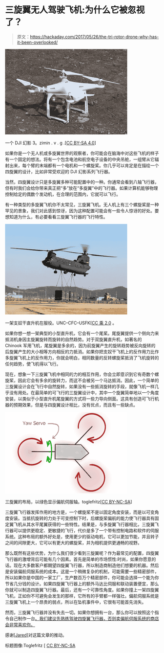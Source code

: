 # 三旋翼无人驾驶飞机:为什么它被忽视了？

> 原文：<https://hackaday.com/2017/05/26/the-tri-rotor-drone-why-has-it-been-overlooked/>

[![](img/c4d4330ec424369297331244f502cf07.png)](https://hackaday.com/wp-content/uploads/2017/04/640px-a_quadcopter_01.jpg) 

一个 DJI 幻影 3。zimin . v . g .[[CC BY-SA 4.0](https://commons.wikimedia.org/wiki/File:A_Quadcopter_01.jpg)]

如果你是一个无人机或多旋翼世界的观察者，你可能会在脑海中对这些飞机的样子有一个固定的想法。将有一个包含电池和航空电子设备的中央吊舱，一组臂从它辐射出来，每个臂的末端都有一个电机和一个螺旋桨。你几乎可以肯定是在描绘一个四旋翼的设计，比如非常受欢迎的 DJI 幻影系列飞行器。

当然，四旋翼设计只是多旋翼多种可能配置中的一种。你通常会看到八轴飞行器，但有时我们会给你带来真正把“多”放在“多旋翼”中的飞行器。如果计算机能够物理控制给定的偶数个发动机，在合理的范围内，它就可以飞行。

有一种类型的多旋翼飞机你不太常见，三旋翼飞机。无人机上有三个螺旋桨是一种罕见的景象，我们对此感到惊讶，因为这种配置可能会有一些令人惊讶的好处。要想知道为什么，有必要看看三旋翼飞行器的飞行特性。

[![A Chinook helicopter in service. UNC - CFC - USFK [CC BY 2.0].](img/295720eaec4adaaabaf84f5df7a74663.png)](https://hackaday.com/wp-content/uploads/2017/04/640px-080301-f-2207d-394.jpg) 

一架支奴干直升机在服役。UNC–CFC–USFK[[CC 乘 2.0](https://commons.wikimedia.org/wiki/File:080301-F-2207D-394.jpg) 。

如果你想一想一架典型的小型直升机，它会有一个尾桨。尾旋翼提供一个侧向力来抵消机身因主旋翼旋转而旋转的自然趋势。对于双旋翼直升机，如著名的 Chinook 军用飞机，尾旋翼是多余的，因为前旋翼产生的旋转趋势被反向旋转的后旋翼产生的大小相等方向相反的力抵消。如果你把支奴干飞机上的反作用力比作多旋翼飞机上的反作用力，你就会明白，相同数量的反转螺旋桨抵消了飞机旋转的任何趋势，使飞机得以飞行。

现在，想象一下三旋翼飞机中相同的力的相互作用，你会立即意识到它有奇数个螺旋桨，因此它会有多余的旋转力，而这不会被另一个马达抵消。因此，一个简单的三旋翼设计会在飞行中自然旋转，如果没有一些抵消旋转的手段，就像飞机一样几乎没有用处。在最简单的可飞行的三旋翼设计中，其中一个旋翼简单地以一个角度安装，以类似于小型直升机尾旋翼的方式将一些力导向侧面。这具有创造可飞行机器的预期效果，但是与四旋翼设计相比，没有优点，而且有一些缺点。

[![The layout of a trirotor, showing the yaw servo axis in green. Toglefritz [CC BY-NC-SA]](img/bab3d30adfaf4a7777de5d5caf3cf3f5.png)](https://hackaday.com/wp-content/uploads/2017/04/tricopter-layout.png) 

三旋翼的布局，以绿色显示偏航伺服轴。toglefritz[[CC BY-NC-SA](http://www.instructables.com/id/Build-a-Tricopter-with-Rotor-Bits/)]

三旋翼飞行器发挥作用的地方是，一个螺旋桨不是以固定角度安装，而是以可变角度安装。当抵抗旋转的力处于可变控制下时，后螺旋桨偏航的能力使飞行器具有固定翼飞机从其水平尾翼获得的一些特性。结果是，与多旋翼飞行器相比，三旋翼飞行器可以提供更稳定、更敏捷的飞行，代价是多了一个带有控制电路和软件的伺服系统。这种布局的额外好处是，使用更少的驱动电机，它可以更加节能，并且转子之间的间隙更大，它可以有更大的螺旋桨，并为相机提供更通畅的视野。

那么既然有这些优势，为什么我们很少看到三旋翼呢？作为最常见的配置，四旋翼飞行器的激增背后可能有几个因素。首先是简单的市场惯性:时尚，如果你愿意的话。现在大多数客户都期望四旋翼飞行器，所以制造商制造他们想要的机器。然后是安装偏航伺服系统的成本。这是一个稍微复杂的机制，可能需要一些精密部件，所以如果你是中国的一家工厂，生产数百万个精密部件，你可能会选择一个能为你节省几分钱的设计。如果四旋翼飞行器上的额外马达比伺服和联动装置便宜，那么你就可以制造四旋翼飞行器。最后，还有一个可靠性角度。如果你撞上一架四旋翼飞机，正如你不可避免会发生的那样，它所有的手臂都一样强壮。偏航伺服系统是三旋翼飞机上一个昂贵的弱点，所以在坠机事件中，它很有可能首先消失。

然而，三旋翼飞行器并没有失去一切。如果你想拥有一台，那么你可以按照这个指令自己制作一台[。我们建议先熟练驾驶四旋翼飞行器，否则卖偏航伺服系统的商店会非常喜欢你。](http://www.instructables.com/id/Build-a-Tricopter-with-Rotor-Bits/)

感谢[[Jared](http://www.reabowrotors.com/)]对这篇文章的推动。

标题图像:Toglefritz [ [CC BY-NC-SA](http://www.instructables.com/id/Build-a-Tricopter-with-Rotor-Bits/)